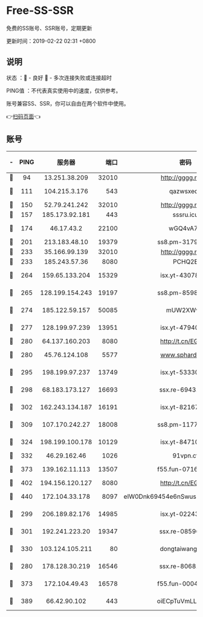 # Free-SS-SSR

免费的SS账号、SSR账号，定期更新

更新时间：2019-02-22 02:31 +0800

## 说明

状态     ：🙂 - 良好 🙁 - 多次连接失败或连接超时

PING值   ：不代表真实使用中的速度，仅供参考。

账号兼容SS、SSR，你可以自由在两个软件中使用。

👉[扫码页面](https://liesauer.github.io/free-ss-ssr.github.io/)👈

## 账号

|-|PING|服务器|端口|密码|加密方式|区域|
|:----:|:----:|:-----:|-----:|:----:|:----:|:----:|
|🙂|94|13.251.38.209|32010|http://gggg.rocks|chacha20|SG|
|🙂|111|104.215.3.176|543|qazwsxedc|aes-256-gcm|JP|
|🙂|150|52.79.241.242|32010|http://gggg.rocks|chacha20|KR|
|🙂|157|185.173.92.181|443|sssru.icu|rc4-md5|RU|
|🙂|174|46.17.43.2|22100|wGQ4vA7D|aes-256-gcm|RU|
|🙂|201|213.183.48.10|19379|ss8.pm-31791178|rc4-md5|RU|
|🙂|233|35.166.99.139|32010|http://gggg.rocks|chacha20|US|
|🙂|233|185.243.57.36|8080|PCHQ2E|rc4-md5|US|
|🙂|264|159.65.133.204|15329|isx.yt-43078354|aes-256-cfb|SG|
|🙂|265|128.199.154.243|19197|ss8.pm-85981063|aes-256-cfb|SG|
|🙂|274|185.122.59.157|50085|mUW2XWw8|aes-256-cfb|GB|
|🙂|277|128.199.97.239|13951|isx.yt-47940665|aes-256-cfb|SG|
|🙂|280|64.137.160.203|8080|http://t.cn/EGJIyrl|rc4-md5|CA|
|🙂|280|45.76.124.108|5577|www.sphard.com|aes-256-cfb|AU|
|🙂|295|198.199.97.237|13749|isx.yt-53330366|aes-256-cfb|US|
|🙂|298|68.183.173.127|16693|ssx.re-69431278|aes-256-cfb|US|
|🙂|302|162.243.134.187|16191|isx.yt-82167280|aes-256-cfb|US|
|🙂|309|107.170.242.27|18008|ss8.pm-11776120|aes-256-cfb|US|
|🙂|324|198.199.100.178|10129|isx.yt-84710881|aes-256-cfb|US|
|🙂|332|46.29.162.46|1026|91vpn.cf|rc4-md5|RU|
|🙂|373|139.162.11.113|13507|f55.fun-07160199|aes-256-cfb|SG|
|🙂|402|194.156.120.127|8080|http://t.cn/EGJIyrl|rc4-md5|RU|
|🙂|440|172.104.33.178|8097|eIW0Dnk69454e6nSwuspv9DmS201tQ0D|aes-256-cfb|SG|
|🙂|299|206.189.82.176|14985|isx.yt-02243397|aes-256-cfb|SG|
|🙂|301|192.241.223.20|19347|ssx.re-08596649|aes-256-cfb|US|
|🙂|330|103.124.105.211|80|dongtaiwang.com|aes-256-cfb|US|
|🙁|280|178.128.30.219|16546|ssx.re-80681280|aes-256-cfb|SG|
|🙁|373|172.104.49.43|16578|f55.fun-00042249|aes-256-cfb|SG|
|🙁|389|66.42.90.102|443|oiECpTuVmLLxk4Ts|aes-256-cfb|US|
